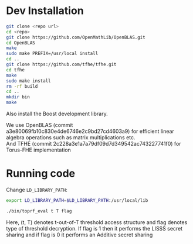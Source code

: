 # Dev Installation

```bash
git clone <repo url>
cd <repo>
git clone https://github.com/OpenMathLib/OpenBLAS.git
cd OpenBLAS
make
sudo make PREFIX=/usr/local install
cd ..
git clone https://github.com/tfhe/tfhe.git
cd tfhe
make
sudo make install
rm -rf build
cd ..
mkdir bin
make
```

Also install the Boost development library.

We use OpenBLAS (commit a3e80069fb10c830e4de6746e2c9bd27cd4603a9) for efficient linear algebra operations such as matrix multiplications etc.  
And TFHE (commit 2c228a3e1a7a79df09d7d349542ac743227741f0) for Torus-FHE implementation

# Running code

Change `LD_LIBRARY_PATH`:

```bash
export LD_LIBRARY_PATH=$LD_LIBRARY_PATH:/usr/local/lib
```
```bash
./bin/toprf_eval t T flag
```
Here, (t, T) denotes t-out-of-T threshold access structure and flag denotes type of threshold decryption. If flag is 1 then it performs the LISSS secret sharing and if flag is 0 it performs an Additive secret sharing
